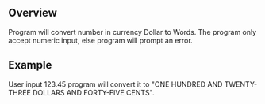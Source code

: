 ## Overview

Program will convert number in currency Dollar to Words. 
The program only accept numeric input, else program will prompt an error.

## Example
User input 123.45 program will convert it to "ONE HUNDRED AND TWENTY-THREE DOLLARS AND FORTY-FIVE CENTS".
